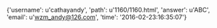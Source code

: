 {'username': u'cathayandy', 'path': u'1160/1160.html', 'answer': u'ABC', 'email': u'wzm_andy@126.com', 'time': '2016-02-23:16:35:07'}